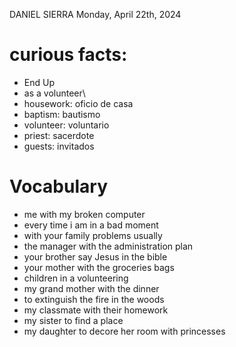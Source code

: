 DANIEL SIERRA
Monday, April 22th, 2024

# curious facts:
- End Up
- as a volunteer\
- housework: oficio de casa
- baptism: bautismo
- volunteer: voluntario
- priest: sacerdote
- guests: invitados

# Vocabulary
- me with my broken computer
- every time i am in a bad moment
- with your family problems usually
- the manager with the administration plan
- your brother say Jesus in the bible
- your mother with the groceries bags
- children in a volunteering
- my grand mother with the dinner
- to extinguish the fire in the woods
- my classmate with their homework
- my sister to find a place
- my daughter to decore her room with princesses